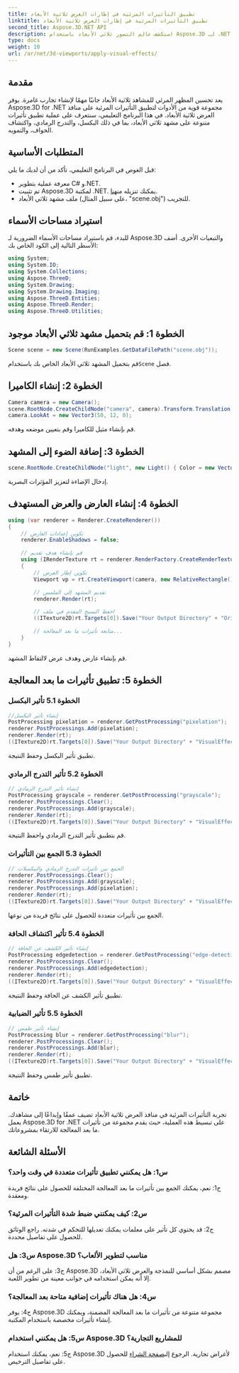 ```yaml
---
title: تطبيق التأثيرات المرئية في إطارات العرض ثلاثية الأبعاد
linktitle: تطبيق التأثيرات المرئية في إطارات العرض ثلاثية الأبعاد
second_title: Aspose.3D.NET API
description: استكشف عالم التصور ثلاثي الأبعاد باستخدام Aspose.3D لـ .NET. تعلم كيفية تطبيق تأثيرات بصرية جذابة على مشاهدك باستخدام البرامج التعليمية خطوة بخطوة. ارفع مستوى مشروعاتك من خلال تأثيرات البكسل والتدرج الرمادي واكتشاف الحواف والتأثيرات الضبابية.
type: docs
weight: 10
url: /ar/net/3d-viewports/apply-visual-effects/
---
```

## مقدمة

يعد تحسين المظهر المرئي للمشاهد ثلاثية الأبعاد جانبًا مهمًا لإنشاء تجارب غامرة. يوفر Aspose.3D for .NET مجموعة قوية من الأدوات لتطبيق التأثيرات المرئية على منافذ العرض ثلاثية الأبعاد. في هذا البرنامج التعليمي، سنتعرف على عملية تطبيق تأثيرات متنوعة على مشهد ثلاثي الأبعاد، بما في ذلك البكسل، والتدرج الرمادي، واكتشاف الحواف، والتمويه.

## المتطلبات الأساسية

قبل الغوص في البرنامج التعليمي، تأكد من أن لديك ما يلي:

- معرفة عملية بتطوير C# و.NET.
- تم تثبيت Aspose.3D لمكتبة .NET. يمكنك تنزيله من[هنا](https://releases.aspose.com/3d/net/).
- ملف مشهد ثلاثي الأبعاد (على سبيل المثال، "scene.obj") للتجريب.

## استيراد مساحات الأسماء

للبدء، قم باستيراد مساحات الأسماء الضرورية لـ Aspose.3D والتبعيات الأخرى. أضف الأسطر التالية إلى الكود الخاص بك:

```csharp
using System;
using System.IO;
using System.Collections;
using Aspose.ThreeD;
using System.Drawing;
using System.Drawing.Imaging;
using Aspose.ThreeD.Entities;
using Aspose.ThreeD.Render;
using Aspose.ThreeD.Utilities;
```

## الخطوة 1: قم بتحميل مشهد ثلاثي الأبعاد موجود

```csharp
Scene scene = new Scene(RunExamples.GetDataFilePath("scene.obj"));
```

 قم بتحميل المشهد ثلاثي الأبعاد الخاص بك باستخدام`Scene` فصل.

## الخطوة 2: إنشاء الكاميرا

```csharp
Camera camera = new Camera();
scene.RootNode.CreateChildNode("camera", camera).Transform.Translation = new Vector3(2, 44, 66);
camera.LookAt = new Vector3(50, 12, 0);
```

قم بإنشاء مثيل للكاميرا وقم بتعيين موضعه وهدفه.

## الخطوة 3: إضافة الضوء إلى المشهد

```csharp
scene.RootNode.CreateChildNode("light", new Light() { Color = new Vector3(Color.White), LightType = LightType.Point }).Transform.Translation = new Vector3(26, 57, 43);
```

إدخال الإضاءة لتعزيز المؤثرات البصرية.

## الخطوة 4: إنشاء العارض والعرض المستهدف

```csharp
using (var renderer = Renderer.CreateRenderer())
{
    // تكوين إعدادات العارض
    renderer.EnableShadows = false;

    // قم بإنشاء هدف تقديم
    using (IRenderTexture rt = renderer.RenderFactory.CreateRenderTexture(new RenderParameters(), 1, 1024, 1024))
    {
        // تكوين إطار العرض
        Viewport vp = rt.CreateViewport(camera, new RelativeRectangle() { ScaleWidth = 1, ScaleHeight = 1 });

        // تقديم المشهد إلى الملمس
        renderer.Render(rt);

        // احفظ النسيج المقدم في ملف
        ((ITexture2D)rt.Targets[0]).Save("Your Output Directory" + "Original_viewport_out.png", ImageFormat.Png);

        // متابعة تأثيرات ما بعد المعالجة...
    }
}
```

قم بإنشاء عارض وهدف عرض لالتقاط المشهد.

## الخطوة 5: تطبيق تأثيرات ما بعد المعالجة

### الخطوة 5.1 تأثير البكسل

```csharp
//إنشاء تأثير البكسل
PostProcessing pixelation = renderer.GetPostProcessing("pixelation");
renderer.PostProcessings.Add(pixelation);
renderer.Render(rt);
((ITexture2D)rt.Targets[0]).Save("Your Output Directory" + "VisualEffect_pixelation_out.png", ImageFormat.Png);
```

تطبيق تأثير البكسل وحفظ النتيجة.

### الخطوة 5.2 تأثير التدرج الرمادي

```csharp
// إنشاء تأثير التدرج الرمادي
PostProcessing grayscale = renderer.GetPostProcessing("grayscale");
renderer.PostProcessings.Clear();
renderer.PostProcessings.Add(grayscale);
renderer.Render(rt);
((ITexture2D)rt.Targets[0]).Save("Your Output Directory" + "VisualEffect_grayscale_out.png", ImageFormat.Png);
```

قم بتطبيق تأثير التدرج الرمادي واحفظ النتيجة.

### الخطوة 5.3 الجمع بين التأثيرات

```csharp
// الجمع بين تأثيرات التدرج الرمادي والبيكسلات
renderer.PostProcessings.Clear();
renderer.PostProcessings.Add(grayscale);
renderer.PostProcessings.Add(pixelation);
renderer.Render(rt);
((ITexture2D)rt.Targets[0]).Save("Your Output Directory" + "VisualEffect_grayscale+pixelation_out.png", ImageFormat.Png);
```

الجمع بين تأثيرات متعددة للحصول على نتائج فريدة من نوعها.

### الخطوة 5.4 تأثير اكتشاف الحافة

```csharp
// إنشاء تأثير الكشف عن الحافة
PostProcessing edgedetection = renderer.GetPostProcessing("edge-detection");
renderer.PostProcessings.Clear();
renderer.PostProcessings.Add(edgedetection);
renderer.Render(rt);
((ITexture2D)rt.Targets[0]).Save("Your Output Directory" + "VisualEffect_edgedetection_out.png", ImageFormat.Png);
```

تطبيق تأثير الكشف عن الحافة وحفظ النتيجة.

### الخطوة 5.5 تأثير الضبابية

```csharp
// إنشاء تأثير طمس
PostProcessing blur = renderer.GetPostProcessing("blur");
renderer.PostProcessings.Clear();
renderer.PostProcessings.Add(blur);
renderer.Render(rt);
((ITexture2D)rt.Targets[0]).Save("Your Output Directory" + "VisualEffect_blur_out.png", ImageFormat.Png);
```

تطبيق تأثير طمس وحفظ النتيجة.

## خاتمة

تجربة التأثيرات المرئية في منافذ العرض ثلاثية الأبعاد تضيف عمقًا وإبداعًا إلى مشاهدك. يعمل Aspose.3D for .NET على تبسيط هذه العملية، حيث يقدم مجموعة من تأثيرات ما بعد المعالجة للارتقاء بمشروعاتك.

## الأسئلة الشائعة

### س1: هل يمكنني تطبيق تأثيرات متعددة في وقت واحد؟

ج1: نعم، يمكنك الجمع بين تأثيرات ما بعد المعالجة المختلفة للحصول على نتائج فريدة ومعقدة.

### س2: كيف يمكنني ضبط شدة التأثيرات المرئية؟

ج2: قد يحتوي كل تأثير على معلمات يمكنك تعديلها للتحكم في شدته. راجع الوثائق للحصول على تفاصيل محددة.

### س3: هل Aspose.3D مناسب لتطوير الألعاب؟

ج3: على الرغم من أن Aspose.3D مصمم بشكل أساسي للنمذجة والعرض ثلاثي الأبعاد، إلا أنه يمكن استخدامه في جوانب معينة من تطوير اللعبة.

### س4: هل هناك تأثيرات إضافية متاحة بعد المعالجة؟

ج4: يوفر Aspose.3D مجموعة متنوعة من تأثيرات ما بعد المعالجة المضمنة، ويمكنك إنشاء تأثيرات مخصصة باستخدام المكتبة.

### س5: هل يمكنني استخدام Aspose.3D للمشاريع التجارية؟

 ج5: نعم، يمكنك استخدام Aspose.3D لأغراض تجارية. الرجوع إلى[صفحة الشراء](https://purchase.aspose.com/buy) للحصول على تفاصيل الترخيص.